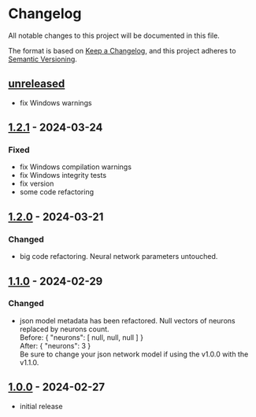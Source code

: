 # Changelog

All notable changes to this project will be documented in this file.

The format is based on [Keep a Changelog],
and this project adheres to [Semantic Versioning].

## [unreleased]

- fix Windows warnings

## [1.2.1] - 2024-03-24

### Fixed

- fix Windows compilation warnings
- fix Windows integrity tests
- fix version
- some code refactoring

## [1.2.0] - 2024-03-21

### Changed

- big code refactoring. Neural network parameters untouched.

## [1.1.0] - 2024-02-29

### Changed

- json model metadata has been refactored. Null vectors of neurons replaced by neurons count.  
  Before: { "neurons": [ null, null, null ] }  
  After: { "neurons": 3 }  
  Be sure to change your json network model if using the v1.0.0 with the v1.1.0.

## [1.0.0] - 2024-02-27

- initial release

<!-- Links -->

[keep a changelog]: https://keepachangelog.com/en/1.0.0/
[semantic versioning]: https://semver.org/spec/v2.0.0.html

<!-- Versions -->

[unreleased]: https://github.com/obewan/SMLP/compare/v1.2.1...HEAD
[1.2.1]: https://github.com/obewan/SMLP/compare/v1.2.0..v1.2.1
[1.2.0]: https://github.com/obewan/SMLP/compare/v1.1.0..v1.2.0
[1.1.0]: https://github.com/obewan/SMLP/compare/v1.0.0..v1.1.0
[1.0.0]: https://github.com/obewan/SMLP/releases/tag/v1.0.0
